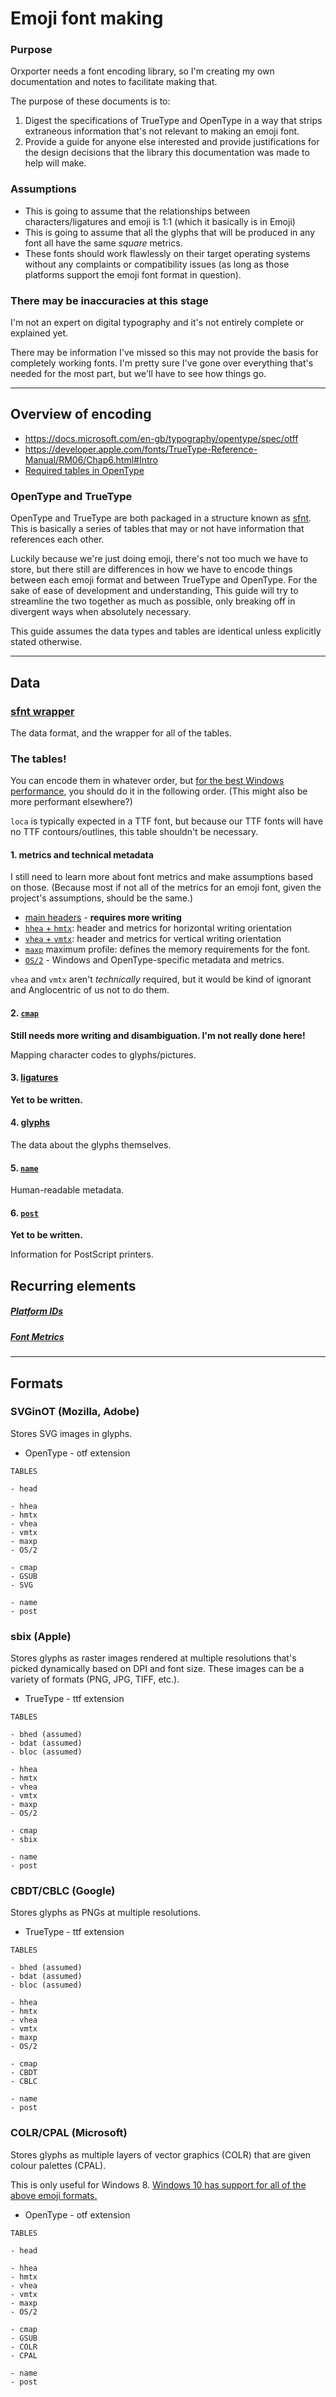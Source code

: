 # Emoji font making

### Purpose

Orxporter needs a font encoding library, so I'm creating my own documentation and notes to facilitate making that.

The purpose of these documents is to:

1. Digest the specifications of TrueType and OpenType in a way that strips extraneous information that's not relevant to making an emoji font.
2. Provide a guide for anyone else interested and provide justifications for the design decisions that the library this documentation was made to help will make.


### Assumptions

- This is going to assume that the relationships between characters/ligatures and emoji is 1:1 (which it basically is in Emoji)
- This is going to assume that all the glyphs that will be produced in any font all have the same *square* metrics.
- These fonts should work flawlessly on their target operating systems without any complaints or compatibility issues (as long as those platforms support the emoji font format in question).


### There may be inaccuracies at this stage

I'm not an expert on digital typography and it's not entirely complete or explained yet.

There may be information I've missed so this may not provide the basis for completely working fonts. I'm pretty sure I've gone over everything that's needed for the most part, but we'll have to see how things go.


-------

## Overview of encoding

- https://docs.microsoft.com/en-gb/typography/opentype/spec/otff
- https://developer.apple.com/fonts/TrueType-Reference-Manual/RM06/Chap6.html#Intro
- [Required tables in OpenType](https://docs.microsoft.com/en-gb/typography/opentype/spec/otff#required-tables)

### OpenType and TrueType

OpenType and TrueType are both packaged in a structure known as [sfnt](https://en.wikipedia.org/wiki/SFNT). This is basically a series of tables that may or not have information that references each other.

Luckily because we're just doing emoji, there's not too much we have to store, but there still are differences in how we have to encode things between each emoji format and between TrueType and OpenType. For the sake of ease of development and understanding, This guide will try to streamline the two together as much as possible, only breaking off in divergent ways when absolutely necessary.

This guide assumes the data types and tables are identical unless explicitly stated otherwise.


-------

## Data

### [sfnt wrapper](data/sfnt.md)

The data format, and the wrapper for all of the tables.


### The tables!

You can encode them in whatever order, but [for the best Windows performance](https://docs.microsoft.com/en-gb/typography/opentype/spec/recom#optimized-table-ordering), you should do it in the following order. (This might also be more performant elsewhere?)

`loca` is typically expected in a TTF font, but because our TTF fonts will have no TTF contours/outlines, this table shouldn't be necessary.


#### 1. metrics and technical metadata

I still need to learn more about font metrics and make assumptions based on those. (Because most if not all of the metrics for an emoji font, given the project's assumptions, should be the same.)

- [main headers](tables/header.md) - **requires more writing**
- [`hhea` + `hmtx`](tables/horizontal_metrics.md): header and metrics for horizontal writing orientation
- [`vhea` + `vmtx`](tables/vertical_metrics.md): header and metrics for vertical writing orientation
- [`maxp`](tables/maxp.md) maximum profile: defines the memory requirements for the font.
- [`OS/2`](tables/os_2.md) - Windows and OpenType-specific metadata and metrics.

`vhea` and `vmtx` aren't *technically* required, but it would be kind of ignorant and Anglocentric of us not to do them.

#### 2. [`cmap`](tables/cmap.md)

**Still needs more writing and disambiguation. I'm not really done here!**

Mapping character codes to glyphs/pictures.

#### 3. [ligatures](tables/ligatures.md)

**Yet to be written.**

#### 4. [glyphs](tables/glyphs.md)

The data about the glyphs themselves.


#### 5. [`name`](tables/name.md)

Human-readable metadata.

#### 6. [`post`](tables/post.md)

**Yet to be written.**

Information for PostScript printers.


## Recurring elements

##### [Platform IDs](data/platform-ids.md)

##### [Font Metrics](data/metrics.md)


-----


## Formats

### SVGinOT (Mozilla, Adobe)

Stores SVG images in glyphs.

- OpenType - otf extension

```
TABLES

- head

- hhea
- hmtx
- vhea
- vmtx
- maxp
- OS/2

- cmap
- GSUB
- SVG

- name
- post

```

### sbix (Apple)
Stores glyphs as raster images rendered at multiple resolutions that's picked dynamically based on DPI and font size. These images can be a variety of formats (PNG, JPG, TIFF, etc.).

- TrueType - ttf extension


```
TABLES

- bhed (assumed)
- bdat (assumed)
- bloc (assumed)

- hhea
- hmtx
- vhea
- vmtx
- maxp
- OS/2

- cmap
- sbix

- name
- post

```



### CBDT/CBLC (Google)
Stores glyphs as PNGs at multiple resolutions.

- TrueType - ttf extension

```
TABLES

- bhed (assumed)
- bdat (assumed)
- bloc (assumed)

- hhea
- hmtx
- vhea
- vmtx
- maxp
- OS/2

- cmap
- CBDT
- CBLC

- name
- post

```


### COLR/CPAL (Microsoft)
Stores glyphs as multiple layers of vector graphics (COLR) that are given colour palettes (CPAL).

This is only useful for Windows 8. [Windows 10 has support for all of the above emoji formats.](https://docs.microsoft.com/en-gb/windows/desktop/DirectWrite/what-s-new-in-directwrite-for-windows-8-consumer-preview#what_s_new_for_windows_10_anniversary_update)

- OpenType - otf extension



```
TABLES

- head

- hhea
- hmtx
- vhea
- vmtx
- maxp
- OS/2

- cmap
- GSUB
- COLR
- CPAL

- name
- post

```
